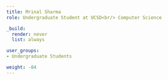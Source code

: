 ```yaml
---
title: Mrinal Sharma
role: Undergraduate Student at UCSD<br/> Computer Science

_build:
  render: never
  list: always

user_groups:
- Undergraduate Students

weight: -84
---
```

